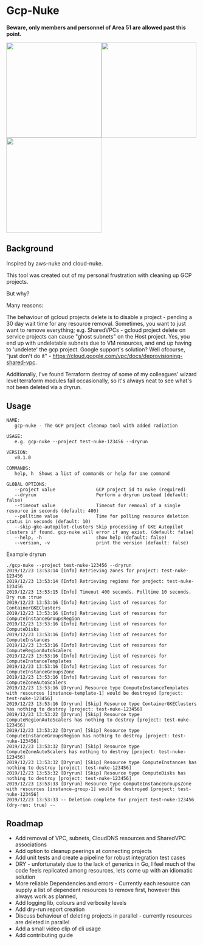 # Gcp-Nuke

**Beware, only members and personnel of Area 51 are allowed past this point.**

<img src="https://github.com/arehmandev/gcp-nuke/blob/master/nuclear.png?raw=true" height="250" width="250"><img src="https://github.com/arehmandev/gcp-nuke/blob/master/nuclear.png?raw=true" height="250" width="250"><img src="https://github.com/arehmandev/gcp-nuke/blob/master/nuclear.png?raw=true" height="250" width="250">


## Background

Inspired by aws-nuke and cloud-nuke.

This tool was created out of my personal frustration with cleaning up GCP projects. 

But why?

Many reasons:

The behaviour of gcloud projects delete is to disable a project - pending a 30 day wait time for any resource removal. Sometimes, you want to just want to remove everything; e.g. SharedVPCs - gcloud project delete on service projects can cause "ghost subnets" on the Host project. Yes, you end up with undeletable subnets due to VM resources, and end up having to 'undelete' the gcp project. Google support's solution? Well ofcourse, "just don't do it" - https://cloud.google.com/vpc/docs/deprovisioning-shared-vpc.

Additionally, I've found Terraform destroy of some of my colleagues' wizard level terraform modules fail occasionally, so it's always neat to see what's not been deleted via a dryrun.

## Usage

```
NAME:
   gcp-nuke - The GCP project cleanup tool with added radiation

USAGE:
   e.g. gcp-nuke --project test-nuke-123456 --dryrun

VERSION:
   v0.1.0

COMMANDS:
   help, h  Shows a list of commands or help for one command

GLOBAL OPTIONS:
   --project value               GCP project id to nuke (required)
   --dryrun                      Perform a dryrun instead (default: false)
   --timeout value               Timeout for removal of a single resource in seconds (default: 400)
   --polltime value              Time for polling resource deletion status in seconds (default: 10)
   --skip-gke-autopilot-clusters Skip processing of GKE Autopilot clusters if found. gcp-nuke will error if any exist. (default: false)
   --help, -h                    show help (default: false)
   --version, -v                 print the version (default: false)
```

Example dryrun

```
./gcp-nuke --project test-nuke-123456 --dryrun
2019/12/23 13:53:14 [Info] Retrieving zones for project: test-nuke-123456
2019/12/23 13:53:14 [Info] Retrieving regions for project: test-nuke-123456
2019/12/23 13:53:15 [Info] Timeout 400 seconds. Polltime 10 seconds. Dry run :true
2019/12/23 13:53:16 [Info] Retrieving list of resources for ContainerGKEClusters
2019/12/23 13:53:16 [Info] Retrieving list of resources for ComputeInstanceGroupsRegion
2019/12/23 13:53:16 [Info] Retrieving list of resources for ComputeDisks
2019/12/23 13:53:16 [Info] Retrieving list of resources for ComputeInstances
2019/12/23 13:53:16 [Info] Retrieving list of resources for ComputeRegionAutoScalers
2019/12/23 13:53:16 [Info] Retrieving list of resources for ComputeInstanceTemplates
2019/12/23 13:53:16 [Info] Retrieving list of resources for ComputeInstanceGroupsZone
2019/12/23 13:53:16 [Info] Retrieving list of resources for ComputeZoneAutoScalers
2019/12/23 13:53:16 [Dryrun] Resource type ComputeInstanceTemplates with resources [instance-template-1] would be destroyed [project: test-nuke-123456]
2019/12/23 13:53:16 [Dryrun] [Skip] Resource type ContainerGKEClusters has nothing to destroy [project: test-nuke-123456]
2019/12/23 13:53:22 [Dryrun] [Skip] Resource type ComputeRegionAutoScalers has nothing to destroy [project: test-nuke-123456]
2019/12/23 13:53:22 [Dryrun] [Skip] Resource type ComputeInstanceGroupsRegion has nothing to destroy [project: test-nuke-123456]
2019/12/23 13:53:32 [Dryrun] [Skip] Resource type ComputeZoneAutoScalers has nothing to destroy [project: test-nuke-123456]
2019/12/23 13:53:32 [Dryrun] [Skip] Resource type ComputeInstances has nothing to destroy [project: test-nuke-123456]
2019/12/23 13:53:32 [Dryrun] [Skip] Resource type ComputeDisks has nothing to destroy [project: test-nuke-123456]
2019/12/23 13:53:33 [Dryrun] Resource type ComputeInstanceGroupsZone with resources [instance-group-1] would be destroyed [project: test-nuke-123456]
2019/12/23 13:53:33 -- Deletion complete for project test-nuke-123456 (dry-run: true) --
```

## Roadmap
- Add removal of VPC, subnets, CloudDNS resources and SharedVPC associations
- Add option to cleanup peerings at connecting projects
- Add unit tests and create a pipeline for robust integration test cases
- DRY - unfortunately due to the lack of generics in Go, I feel much of the code feels replicated among resources, lets come up with an idiomatic solution
- More reliable Dependencies and errors - Currently each resource can supply a list of dependent resources to remove first, however this always work as planned,
- Add logging lib, colours and verbosity levels
- Add dry-run report creation
- Discuss behaviour of deleting projects in parallel - currently resources are deleted in parallel
- Add a small video clip of cli usage
- Add contributing guide
